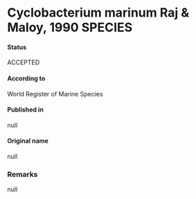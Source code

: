 # Cyclobacterium marinum Raj & Maloy, 1990 SPECIES

#### Status
ACCEPTED

#### According to
World Register of Marine Species

#### Published in
null

#### Original name
null

### Remarks
null